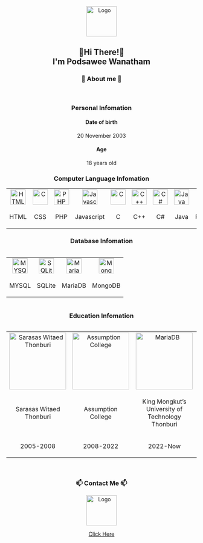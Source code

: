 <div align="center">
  <img src="https://podsawee.com/img/Logo.png" width = "80px" height = "80px" alt="Logo">
  <h2>👋Hi There!👋<br> I'm Podsawee Wanatham<br></h2>

<h3>💬 About me 💬</h3>
  <br>
<h3>Personal Infomation</h3>
  <h4>Date of birth</h4>
  <p>20 November 2003</p>
  <h4>Age</h4>
  <p>18 years old</p>
<h3>Computer Language Infomation</h3>
<table>
  <tr>
  <td align="center"><img src="https://podsawee.com/git_img/html.png" width = "40px" height = "40px" alt="HTML"></td>
  <td align="center"><img src="https://podsawee.com/git_img/css.png" width = "40px" height = "40px" alt="C"></td>
  <td align="center"><img src="https://podsawee.com/git_img/php.png" width = "40px" height = "40px" alt="PHP"></td>
  <td align="center"><img src="https://podsawee.com/git_img/js.png" width = "40px" height = "40px" alt="Javascript"></td>
  <td align="center"><img src="https://podsawee.com/git_img/c.png" width = "40px" height = "40px" alt="C"></td>
  <td align="center"><img src="https://podsawee.com/git_img/c++.png" width = "40px" height = "40px" alt="C++"></td>
  <td align="center"><img src="https://podsawee.com/git_img/ccharp.png" width = "40px" height = "40px" alt="C#"></td>
  <td align="center"><img src="https://podsawee.com/git_img/java.png" width = "40px" height = "40px" alt="Java"></td>
  <td align="center"><img src="https://podsawee.com/git_img/python.png" width = "40px" height = "40px" alt="Python"></td>
  <td align="center"><img src="https://podsawee.com/git_img/perl.png" width = "40px" height = "40px" alt="Perl"></td>
  </tr>
  <tr>
  <td align="center"><p>HTML</p></td>
  <td align="center"><p>CSS</p></td>
  <td align="center"><p>PHP</p></td>
  <td align="center"><p>Javascript</p></td>
  <td align="center"><p>C</p></td>
  <td align="center"><p>C++</p></td>
  <td align="center"><p>C#</p></td>
  <td align="center"><p>Java</p></td>
  <td align="center"><p>Python</p></td>
  <td align="center"><p>Perl</p></td>
  </tr>
<table>
<h3>Database Infomation</h3>
<table >
  <tr>
  <td align="center"><img src="https://podsawee.com/git_img/mysql.png" width = "40px" height = "40px" alt="MYSQL"></td>
  <td align="center"><img src="https://podsawee.com/git_img/sqlite.png" width = "40px" height = "40px" alt="SQLite"></td>
  <td align="center"><img src="https://podsawee.com/git_img/mariadb.png" width = "40px" height = "40px" alt="MariaDB"></td>
  <td align="center"><img src="https://podsawee.com/git_img/mongodb.png" width = "40px"  height = "40px" alt="MongoDB"></td>
  </tr>
  <tr>
  <td align="center"><p>MYSQL</p></td>
  <td align="center"><p>SQLite</p></td>
  <td align="center"><p>MariaDB</p></td>
  <td align="center"><p>MongoDB</p></td>
  </tr>
<table>
<table>
<h3>Education Infomation</h3>
<table >
  <tr>
  <td align="center"><img src="https://podsawee.com/git_img/sarasas.png" width = "150px" alt="Sarasas Witaed Thonburi"></td>
  <td align="center"><img src="https://podsawee.com/git_img/ac.png" width = "150px" alt="Assumption College"></td>
  <td align="center"><img src="https://podsawee.com/git_img/kmutt.png" width = "150px" alt="MariaDB"></td>
  </tr>
  <tr>
  <td align="center"><p>Sarasas Witaed Thonburi</p></td>
  <td align="center"><p>Assumption College</p></td>
  <td align="center"><p>King Mongkut’s University of Technology Thonburi</p></td>
  </tr>
  <tr>
  <td align="center"><p>2005-2008</p></td>
  <td align="center"><p>2008-2022</p></td>
  <td align="center"><p>2022-Now</p></td>
  </tr>
<table>
<br>
<h3>📫 Contact Me 📫</h3>
  <a href="https://podsawee.com/contact/" target="_blank">
  <img src="https://podsawee.com/img/Logo.png" width = "80px" height = "80px" alt="Logo">
  <p>Click Here</p>
  </a>
</div>
